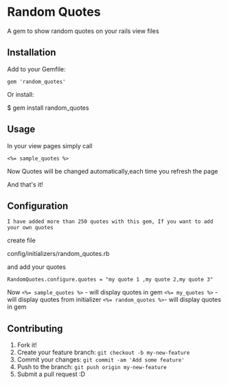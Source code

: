 # Random Quotes

   A gem to show random quotes on your rails view files

## Installation

Add to your Gemfile:

```gem 'random_quotes'```

Or install:

$ gem install random_quotes

## Usage

In your view pages simply call

 ```<%= sample_quotes %>```

 Now Quotes will be changed automatically,each time you refresh the page

And that's it!

## Configuration

    I have added more than 250 quotes with this gem, If you want to add your own quotes 

create file
 
   config/initializers/random_quotes.rb
 
 and add your quotes

    RandomQuotes.configure.quotes = "my quote 1 ,my quote 2,my quote 3"

Now 
    ```<%= sample_quotes %>``` - will display quotes in gem
    ```<%= my_quotes %>``` - will display quotes from initializer
    ```<%= random_quotes %>```- will display quotes in gem

## Contributing

1. Fork it!
2. Create your feature branch: `git checkout -b my-new-feature`
3. Commit your changes: `git commit -am 'Add some feature'`
4. Push to the branch: `git push origin my-new-feature`
5. Submit a pull request :D

